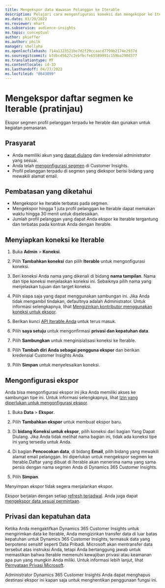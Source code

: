 ```yaml
---
title: Mengekspor data Wawasan Pelanggan ke Iterable
description: Pelajari cara mengonfigurasi koneksi dan mengekspor ke Iterable.
ms.date: 03/29/2022
ms.reviewer: mhart
ms.subservice: audience-insights
ms.topic: conceptual
author: pkieffer
ms.author: philk
manager: shellyha
ms.openlocfilehash: 714a1323521be7d2f29ccaacd7799b2174e2937d
ms.sourcegitcommit: b7dbcd5627c2ebfbcfe65589991c159ba290d377
ms.translationtype: MT
ms.contentlocale: id-ID
ms.lasthandoff: 04/27/2022
ms.locfileid: "8643899"
---
```

# <a name="export-segment-lists-to-iterable-preview"></a>Mengekspor daftar segmen ke Iterable (pratinjau)

Ekspor segmen profil pelanggan terpadu ke Iterable dan gunakan untuk kegiatan pemasaran.

## <a name="prerequisites"></a>Prasyarat

-   Anda memiliki akun yang [dapat diulang](https://iterable.com/) dan kredensial administrator yang sesuai.
-   Anda telah [mengonfigurasi segmen](segments.md) di Customer Insights.
-   Profil pelanggan terpadu di segmen yang diekspor berisi bidang yang mewakili alamat email.

## <a name="known-limitations"></a>Pembatasan yang diketahui

- Mengekspor ke Iterable terbatas pada segmen.
- Mengekspor hingga 1 juta profil pelanggan ke Iterable dapat memakan waktu hingga 30 menit untuk diselesaikan. 
- Jumlah profil pelanggan yang dapat Anda ekspor ke Iterable tergantung dan terbatas pada kontrak Anda dengan Iterable.

## <a name="set-up-connection-to-iterable"></a>Menyiapkan koneksi ke Iterable

1. Buka **Admin** > **Koneksi**.

1. Pilih **Tambahkan koneksi** dan pilih **Iterable** untuk mengonfigurasi koneksi.

1. Beri koneksi Anda nama yang dikenali di bidang **nama tampilan**. Nama dan tipe koneksi menjelaskan koneksi ini. Sebaiknya pilih nama yang menjelaskan tujuan dan target koneksi.

1. Pilih siapa saja yang dapat menggunakan sambungan ini. Jika Anda tidak mengambil tindakan, defaultnya adalah Administrator. Untuk informasi selengkapnya, lihat [Mengizinkan kontributor menggunakan koneksi untuk ekspor](connections.md#allow-contributors-to-use-a-connection-for-exports).

1. Berikan kunci [API Iterable Anda](https://support.iterable.com/hc/en-us/articles/360043464871) untuk terus masuk. 

1. Pilih **saya setuju** untuk mengonfirmasi **privasi dan kepatuhan data**.

1. Pilih **Sambungkan** untuk menginisialisasi koneksi ke Iterable.

1. Pilih **Tambah diri Anda sebagai pengguna ekspor** dan berikan kredensial Customer Insights Anda.

1. Pilih **Simpan** untuk menyelesaikan koneksi.

## <a name="configure-an-export"></a>Mengonfigurasi ekspor

Anda bisa mengonfigurasi ekspor ini jika Anda memiliki akses ke sambungan tipe ini. Untuk informasi selengkapnya, lihat [Izin yang diperlukan untuk mengonfigurasi ekspor](export-destinations.md#set-up-a-new-export).

1. Buka **Data** > **Ekspor**.

1. Pilih **Tambahkan ekspor** untuk membuat ekspor baru.

1. Di **bidang Koneksi untuk ekspor**, pilih koneksi dari bagian Yang Dapat Diulang. Jika Anda tidak melihat nama bagian ini, tidak ada koneksi tipe ini yang tersedia untuk Anda.

3. Di bagian **Pencocokan data**, di bidang **Email**, pilih bidang yang mewakili alamat email pelanggan. Ini diperlukan untuk mengekspor segmen ke Iterable.Daftar yang dibuat di Iterable akan menerima nama yang sama persis dengan nama segmen Anda di Dynamics 365 Customer Insights.

1. Pilih **Simpan**.

Menyimpan ekspor tidak segera menjalankan ekspor.

Ekspor berjalan dengan setiap [refresh terjadwal](system.md#schedule-tab). Anda juga dapat [mengekspor data sesuai permintaan](export-destinations.md#run-exports-on-demand). 


## <a name="data-privacy-and-compliance"></a>Privasi dan kepatuhan data

Ketika Anda mengaktifkan Dynamics 365 Customer Insights untuk mengirimkan data ke Iterable, Anda mengizinkan transfer data di luar batas kepatuhan untuk Dynamics 365 Customer Insights, termasuk data yang berpotensi sensitif seperti Data Pribadi. Microsoft akan mentransfer data tersebut atas instruksi Anda, tetapi Anda bertanggung jawab untuk memastikan bahwa Iterable memenuhi kewajiban privasi atau keamanan apa pun yang mungkin Anda miliki. Untuk informasi lebih lanjut, lihat [Pernyataan Privasi Microsoft](https://go.microsoft.com/fwlink/?linkid=396732).

Administrator Dynamics 365 Customer Insights Anda dapat menghapus destinasi ekspor ini kapan saja untuk menghentikan penggunaan fungsi ini.
